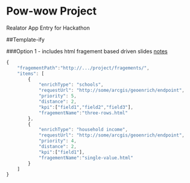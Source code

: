 Pow-wow Project
=======

Realator App Entry for Hackathon

##Template-ify

###Option 1 - includes html fragement based driven slides [notes](http://dojotoolkit.org/reference-guide/1.9/dojox/mobile/dynamic-content-loading.html#load-content-into-existing-view-and-perform-transition)

```javascript
{
    "fragementPath":"http://.../project/fragements/",
    "items": [
        {
            "enrichType": "schools",
            "requestUrl": "http://some/arcgis/geoenrich/endpoint",
            "priority": 5,
            "distance": 2,
            "kpi":["field1","field2","field3"],
            "fragementName":"three-rows.html"
        },
        {
            "enrichType": "household income",
            "requestUrl": "http://some/arcgis/geoenrich/endpoint",
            "priority": 4,
            "distance": 2,
            "kpi":["field1"],
            "fragementName":"single-value.html"
        }
    ]
}
```
